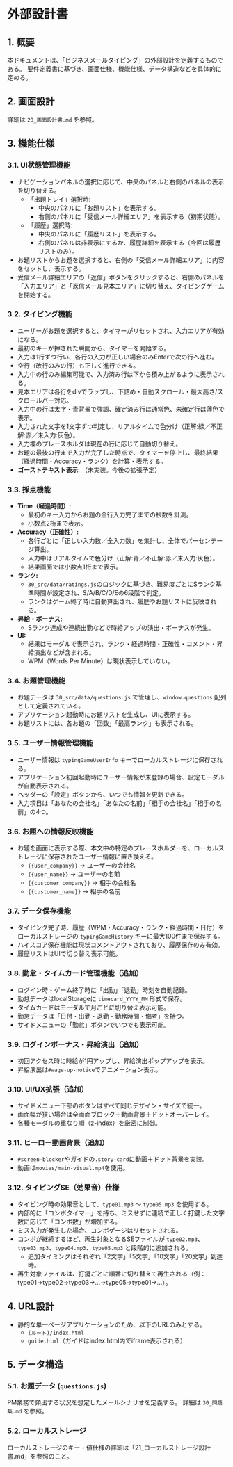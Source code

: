 # 外部設計書

## 1. 概要

本ドキュメントは、「ビジネスメールタイピング」の外部設計を定義するものである。
要件定義書に基づき、画面仕様、機能仕様、データ構造などを具体的に定める。

## 2. 画面設計

詳細は `20_画面設計書.md` を参照。

## 3. 機能仕様

### 3.1. UI状態管理機能

- ナビゲーションパネルの選択に応じて、中央のパネルと右側のパネルの表示を切り替える。
  - 「出題トレイ」選択時:
    - 中央のパネルに「お題リスト」を表示する。
    - 右側のパネルに「受信メール詳細エリア」を表示する（初期状態）。
  - 「履歴」選択時:
    - 中央のパネルに「履歴リスト」を表示する。
    - 右側のパネルは非表示にするか、履歴詳細を表示する（今回は履歴リストのみ）。
- お題リストからお題を選択すると、右側の「受信メール詳細エリア」に内容をセットし、表示する。
- 受信メール詳細エリアの「返信」ボタンをクリックすると、右側のパネルを「入力エリア」と「返信メール見本エリア」に切り替え、タイピングゲームを開始する。


### 3.2. タイピング機能

- ユーザーがお題を選択すると、タイマーがリセットされ、入力エリアが有効になる。
- 最初のキーが押された瞬間から、タイマーを開始する。
- 入力は1行ずつ行い、各行の入力が正しい場合のみEnterで次の行へ進む。
- 空行（改行のみの行）も正しく進行できる。
- 入力中の行のみ編集可能で、入力済み行は下から積み上がるように表示される。
- 見本エリアは各行をdivでラップし、下詰め・自動スクロール・最大高さ/スクロールバー対応。
- 入力中の行は太字・青背景で強調、確定済み行は通常色、未確定行は薄色で表示。
- 入力された文字を1文字ずつ判定し、リアルタイムで色分け（正解:緑／不正解:赤／未入力:灰色）。
- 入力欄のプレースホルダは現在の行に応じて自動切り替え。
- お題の最後の行まで入力が完了した時点で、タイマーを停止し、最終結果（経過時間・Accuracy・ランク）を計算・表示する。
- **ゴーストテキスト表示**: （未実装。今後の拡張予定）


### 3.3. 採点機能

- **Time（経過時間）:**
  - 最初のキー入力からお題の全行入力完了までの秒数を計測。
  - 小数点2桁まで表示。
- **Accuracy（正確性）:**
  - 各行ごとに「正しい入力数／全入力数」を集計し、全体でパーセンテージ算出。
  - 入力中はリアルタイムで色分け（正解:青／不正解:赤／未入力:灰色）。
  - 結果画面では小数点1桁まで表示。
- **ランク:**
  - `30_src/data/ratings.js`のロジックに基づき、難易度ごとにSランク基準時間が設定され、S/A/B/C/D/Eの6段階で判定。
  - ランクはゲーム終了時に自動算出され、履歴やお題リストに反映される。
- **昇給・ボーナス:**
  - Sランク達成や連続出勤などで時給アップの演出・ボーナスが発生。
- **UI:**
  - 結果はモーダルで表示され、ランク・経過時間・正確性・コメント・昇給演出などが含まれる。
  - WPM（Words Per Minute）は現状表示していない。


### 3.4. お題管理機能

- お題データは `30_src/data/questions.js` で管理し、`window.questions` 配列として定義されている。
- アプリケーション起動時にお題リストを生成し、UIに表示する。
- お題リストには、各お題の「回数」「最高ランク」も表示される。

### 3.5. ユーザー情報管理機能

- ユーザー情報は `typingGameUserInfo` キーでローカルストレージに保存される。
- アプリケーション初回起動時にユーザー情報が未登録の場合、設定モーダルが自動表示される。
- ヘッダーの「設定」ボタンから、いつでも情報を更新できる。
- 入力項目は「あなたの会社名」「あなたの名前」「相手の会社名」「相手の名前」の4つ。

### 3.6. お題への情報反映機能

- お題を画面に表示する際、本文中の特定のプレースホルダーを、ローカルストレージに保存されたユーザー情報に置き換える。
  - `{{user_company}}` → ユーザーの会社名
  - `{{user_name}}` → ユーザーの名前
  - `{{customer_company}}` → 相手の会社名
  - `{{customer_name}}` → 相手の名前

### 3.7. データ保存機能

- タイピング完了時、履歴（WPM・Accuracy・ランク・経過時間・日付）をローカルストレージの `typingGameHistory` キーに最大100件まで保存する。
- ハイスコア保存機能は現状コメントアウトされており、履歴保存のみ有効。
- 履歴リストはUIで切り替え表示可能。


### 3.8. 勤怠・タイムカード管理機能（追加）

- ログイン時・ゲーム終了時に「出勤」「退勤」時刻を自動記録。
- 勤怠データはlocalStorageに `timecard_YYYY_MM` 形式で保存。
- タイムカードはモーダルで月ごとに切り替え表示可能。
- 勤怠データは「日付・出勤・退勤・勤務時間・備考」を持つ。
- サイドメニューの「勤怠」ボタンでいつでも表示可能。

### 3.9. ログインボーナス・昇給演出（追加）

- 初回アクセス時に時給が1円アップし、昇給演出ポップアップを表示。
- 昇給演出は`#wage-up-notice`でアニメーション表示。

### 3.10. UI/UX拡張（追加）

- サイドメニュー下部のボタンはすべて同じデザイン・サイズで統一。
- 画面幅が狭い場合は全画面ブロック＋動画背景＋ドットオーバーレイ。
- 各種モーダルの重なり順（z-index）を厳密に制御。


### 3.11. ヒーロー動画背景（追加）

- `#screen-blocker`やガイドの`.story-card`に動画＋ドット背景を実装。
- 動画は`movies/main-visual.mp4`を使用。

### 3.12. タイピングSE（効果音）仕様

- タイピング時の効果音として、`type01.mp3` ～ `type05.mp3` を使用する。
- 内部的に「コンボタイマー」を持ち、ミスせずに連続で正しく打鍵した文字数に応じて「コンボ数」が増加する。
- ミス入力が発生した場合、コンボゲージはリセットされる。
- コンボが継続するほど、再生対象となるSEファイルが `type02.mp3`、`type03.mp3`、`type04.mp3`、`type05.mp3` と段階的に追加される。
    - 追加タイミングはそれぞれ「2文字」「5文字」「10文字」「20文字」到達時。
- 再生対象ファイルは、打鍵ごとに順番に切り替えて再生される（例：type01→type02→type03→...→type05→type01→...）。

## 4. URL設計

- 静的な単一ページアプリケーションのため、以下のURLのみとする。
  - `(ルート)/index.html`
  - `guide.html`（ガイドはindex.html内でiframe表示される）

## 5. データ構造

### 5.1. お題データ (`questions.js`)

PM業務で頻出する状況を想定したメールシナリオを定義する。
詳細は `30_問題集.md` を参照。



### 5.2. ローカルストレージ

ローカルストレージのキー・値仕様の詳細は「21_ローカルストレージ設計書.md」を参照のこと。
